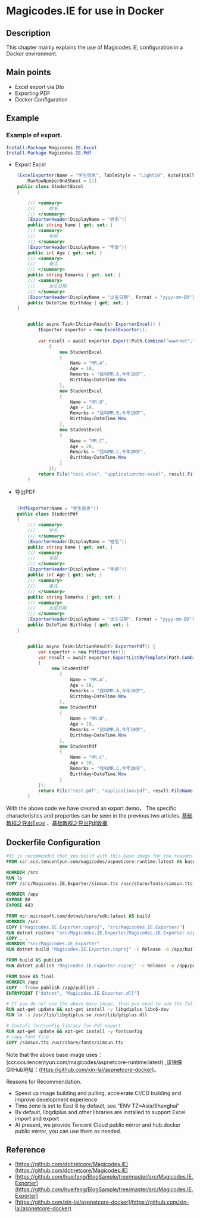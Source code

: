 # Magicodes.IE for use in Docker

## Description

This chapter mainly explains the use of Magicodes.IE, configuration in a Docker environment.

## Main points

- Excel export via Dto
- Exporting PDF
- Docker Configuration

## Example

### Example of export.


```powershell
Install-Package Magicodes.IE.Excel
Install-Package Magicodes.IE.Pdf
```

- Export Excel

```csharp
    [ExcelExporter(Name = "学生信息", TableStyle = "Light10", AutoFitAllColumn = true,
        MaxRowNumberOnASheet = 2)]
    public class StudentExcel
    {

        /// <summary>
        ///     姓名
        /// </summary>
        [ExporterHeader(DisplayName = "姓名")]
        public string Name { get; set; }
        /// <summary>
        ///     年龄
        /// </summary>
        [ExporterHeader(DisplayName = "年龄")]
        public int Age { get; set; }
        /// <summary>
        ///     备注
        /// </summary>
        public string Remarks { get; set; }
        /// <summary>
        ///     出生日期
        /// </summary>
        [ExporterHeader(DisplayName = "出生日期", Format = "yyyy-mm-DD")]
        public DateTime Birthday { get; set; }
    }

```


```csharp

        public async Task<IActionResult> ExporterExcel() {
            IExporter exporter = new ExcelExporter();
           
            var result = await exporter.Export(Path.Combine("wwwroot","test.xlsx"), new List<StudentExcel>()
                {
                    new StudentExcel
                    {
                        Name = "MR.A",
                        Age = 18,
                        Remarks = "我叫MR.A,今年18岁",
                        Birthday=DateTime.Now
                    },
                    new StudentExcel
                    {
                        Name = "MR.B",
                        Age = 19,
                        Remarks = "我叫MR.B,今年19岁",
                        Birthday=DateTime.Now
                    },
                    new StudentExcel
                    {
                        Name = "MR.C",
                        Age = 20,
                        Remarks = "我叫MR.C,今年20岁",
                        Birthday=DateTime.Now
                    }
                });
            return File("test.xlsx", "application/ms-excel", result.FileName);
        }

```


- 导出PDF

```csharp

    [PdfExporter(Name = "学生信息")]
    public class StudentPdf
    {
        /// <summary>
        ///     姓名
        /// </summary>
        [ExporterHeader(DisplayName = "姓名")]
        public string Name { get; set; }
        /// <summary>
        ///     年龄
        /// </summary>
        [ExporterHeader(DisplayName = "年龄")]
        public int Age { get; set; }
        /// <summary>
        ///     备注
        /// </summary>
        public string Remarks { get; set; }
        /// <summary>
        ///     出生日期
        /// </summary>
        [ExporterHeader(DisplayName = "出生日期", Format = "yyyy-mm-DD")]
        public DateTime Birthday { get; set; }
    }
```

```csharp

        public async Task<IActionResult> ExporterPdf() {
            var exporter = new PdfExporter();
            var result = await exporter.ExportListByTemplate(Path.Combine("wwwroot", "test.pdf"), new List<StudentPdf>()
            {
                 new StudentPdf
                    {
                        Name = "MR.A",
                        Age = 18,
                        Remarks = "我叫MR.A,今年18岁",
                        Birthday=DateTime.Now
                    },
                    new StudentPdf
                    {
                        Name = "MR.B",
                        Age = 19,
                        Remarks = "我叫MR.B,今年19岁",
                        Birthday=DateTime.Now
                    },
                    new StudentPdf
                    {
                        Name = "MR.C",
                        Age = 20,
                        Remarks = "我叫MR.C,今年20岁",
                        Birthday=DateTime.Now
                    }
            });
            return File("test.pdf", "application/pdf", result.FileName);
        }

```

With the above code we have created an export demo，
The specific characteristics and properties can be seen in the previous two articles. [基础教程之导出Excel](https://github.com/dotnetcore/Magicodes.IE/blob/master/docs/2.%E5%9F%BA%E7%A1%80%E6%95%99%E7%A8%8B%E4%B9%8B%E5%AF%BC%E5%87%BAExcel.md) 、[基础教程之导出Pdf收据](https://github.com/dotnetcore/Magicodes.IE/blob/master/docs/3.%E5%9F%BA%E7%A1%80%E6%95%99%E7%A8%8B%E4%B9%8B%E5%AF%BC%E5%87%BAPdf%E6%94%B6%E6%8D%AE.md) 

## Dockerfile Configuration

```dockerfile
#It is recommended that you build with this base image for the reasons given below. This image build has the libgdiplus library installed.
FROM ccr.ccs.tencentyun.com/magicodes/aspnetcore-runtime:latest AS base

WORKDIR /src
RUN ls
COPY /src/Magicodes.IE.Exporter/simsun.ttc /usr/share/fonts/simsun.ttc

WORKDIR /app
EXPOSE 80
EXPOSE 443

FROM mcr.microsoft.com/dotnet/core/sdk:latest AS build
WORKDIR /src
COPY ["Magicodes.IE.Exporter.csproj", "src/Magicodes.IE.Exporter/"]
RUN dotnet restore "src/Magicodes.IE.Exporter/Magicodes.IE.Exporter.csproj"
COPY . .
WORKDIR "src/Magicodes.IE.Exporter"
RUN dotnet build "Magicodes.IE.Exporter.csproj" -c Release -o /app/build

FROM build AS publish
RUN dotnet publish "Magicodes.IE.Exporter.csproj" -c Release -o /app/publish

FROM base AS final
WORKDIR /app
COPY --from= publish /app/publish .
ENTRYPOINT ["dotnet", "Magicodes.IE.Exporter.dll"]
```

```dockerfile
# If you do not use the above base image, then you need to add the following command to install the libgdiplus library for Excel export
RUN apt-get update && apt-get install -y libgdiplus libc6-dev
RUN ln -s /usr/lib/libgdiplus.so /usr/lib/gdiplus.dll
```

```dockerfile
# Install fontconfig library for Pdf export
RUN apt-get update && apt-get install -y fontconfig
# Copy font file
COPY /simsun.ttc /usr/share/fonts/simsun.ttc
```
Note that the above base image uses：(ccr.ccs.tencentyun.com/magicodes/aspnetcore-runtime:latest) ,该镜像GitHub地址：(https://github.com/xin-lai/aspnetcore-docker)。


Reasons for Recommendation.

- Speed up image building and pulling, accelerate CI/CD building and improve development experience
- Time zone is set to East 8 by default, see "ENV TZ=Asia/Shanghai"
- By default, libgdiplus and other libraries are installed to support Excel import and export
- At present, we provide Tencent Cloud public mirror and hub.docker public mirror, you can use them as needed.
 
 
## Reference

- [https://github.com/dotnetcore/Magicodes.IE](https://github.com/dotnetcore/Magicodes.IE)
- [https://github.com/hueifeng/BlogSample/tree/master/src/Magicodes.IE.Exporter](https://github.com/hueifeng/BlogSample/tree/master/src/Magicodes.IE.Exporter)
- [https://github.com/xin-lai/aspnetcore-docker](https://github.com/xin-lai/aspnetcore-docker)
